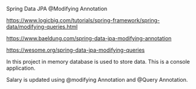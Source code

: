 Spring Data JPA @Modifying Annotation

https://www.logicbig.com/tutorials/spring-framework/spring-data/modifying-queries.html

https://www.baeldung.com/spring-data-jpa-modifying-annotation

https://wesome.org/spring-data-jpa-modifying-queries



In this project in memory database is used to store data.
This is a console application.

Salary is updated using @modifying Annotation and @Query Annotation.